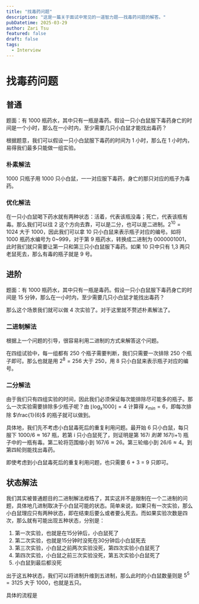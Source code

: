 ```yaml
---
title: "找毒药问题"
description: "这是一篇关于面试中常见的一道智力题——找毒药问题的解答。"
pubDatetime: 2025-03-29
author: Zari Tsu
featured: false
draft: false
tags:
  - Interview
---
```


# 找毒药问题

## 普通

题面：有 1000 瓶药水，其中只有一瓶是毒药。假设一只小白鼠服下毒药身亡的时间是一个小时，那么在一小时内，至少需要几只小白鼠才能找出毒药？

根据题意，我们可以假设一只小白鼠服下毒药的时间为 1 小时，那么在 1 小时内，易得我们最多只能做一组实验。

### 朴素解法

1000 只瓶子用 1000 只小白鼠，一一对应服下毒药，身亡的那只对应的瓶子为毒药。

### 优化解法

在一只小白鼠喝下药水就有两种状态：活着，代表该瓶没毒；死亡，代表该瓶有毒。那么我们可以往 2 这个方向去靠，可以是二分，也可以是二进制。$2^{10} = 1024$ 大于 1000，因此我们可以拿 10 只小白鼠来表示瓶子对应的编号。如将 1000 瓶药水编号为 0~999，对于第 9 瓶药水，转换成二进制为 0000001001，此时我们就只需要让第一只和第三只小白鼠服下毒药。如果 10 只中只有 1,3 两只老鼠死去，那么有毒的瓶子就是 9 号。

## 进阶

题面：有 1000 瓶药水，其中只有一瓶是毒药。假设一只小白鼠服下毒药身亡的时间是 15 分钟，那么在一小时内，至少需要几只小白鼠才能找出毒药？

那么这个场景我们就可以做 4 次实验了。对于这里就不赘述朴素解法了。

### 二进制解法

根据上一个问题的引导，很容易利用二进制的方式来解答这个问题。

在四组试验中，每一组都有 250 个瓶子需要判断，我们只需要一次排除 250 个瓶子即可。那么也就是用 $2^8 = 256$ 大于 250，用 8 只小白鼠来表示瓶子对应的编号。

### 二分解法

由于我们只有四组实验的时间，因此我们必须保证每次能排除尽可能多的瓶子。那么一次实验需要排除多少瓶子呢？由 $\lfloor\log_x 1000\rfloor = 4$ 计算得 $x_{min} = 6$，即每次排除 $\frac{1}{6}$ 的瓶子就可以做到。

具体地，我们先不考虑小白鼠毒死后的重复利用问题。最开始 6 只小白鼠，每只服下 $1000/6 \approx 167$ 瓶，若第 i 只小白鼠死了，则证明是第 167*i 到第 167*(i+1) 瓶子中的一瓶有毒。第二轮将范围缩小到 $167/6 \approx 26$。第三轮缩小到 $26/6 \approx 4$。到第四轮则能找出毒药。

即使考虑到小白鼠毒死后的重复利用问题，也只需要 6 + 3 = 9 只即可。

## 状态解法

我们其实被普通题目的二进制解法桎梏了，其实这并不是限制在一个二进制的问题，具体地几进制取决于小白鼠可能的状态。简单来说，如果只有一次实验，那么小白鼠理应只有两种状态，即在结束后要么或者要么死去。而如果实验次数是四次，那么就有可能出现五种状态，分别是：

1. 第一次实验，也就是在15分钟后，小白鼠死了
2. 第二次实验，也就是15分钟时没死在30分钟后小白鼠死去
3. 第三次实验，小白鼠之前两次实验没死，第四次实验小白鼠死了
4. 第四次实验，小白鼠之前三次实验没死，第五次实验小白鼠死了
5. 小白鼠到最后都没死

出于这五种状态，我们可以将进制升维到五进制，那么此时的小白鼠数量则是 $5^5 = 3125$ 大于 1000，也就是五只。

具体的流程是
